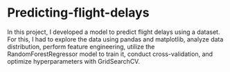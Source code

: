 # Predicting-flight-delays
In this project, I developed a model to predict flight delays using a dataset. For this, I had to explore the data using pandas and matplotlib, analyze data distribution, perform feature engineering, utilize the RandomForestRegressor model to train it, conduct cross-validation, and optimize hyperparameters with GridSearchCV.
